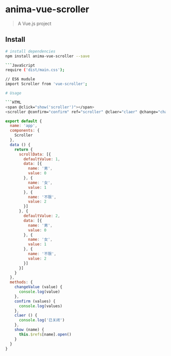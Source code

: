 # anima-vue-scroller

> A Vue.js project

## Install

``` bash
# install dependencies
npm install anima-vue-scroller --save

```JavaScript
require ('dist/main.css');

// ES6 mudule
import Scroller from 'vue-scroller';

# Usage

```HTML
<span @click="show('scroller')"></span>
<scroller @confirm="confirm" ref="scroller" @claer="claer" @change="changeValue" :scroll="scrollData"></scroller>
```

```JavaScript
export default {
  name: 'app',
  components: {
    Scroller
  },
  data () {
    return {
      scrollData: [{
        defaultValue: 1,
        data: [{
          name: '男',
          value: 0
        }, {
          name: '女',
          value: 1
        }, {
          name: '不限',
          value: 2
        }]
      }, {
        defaultValue: 2,
        data: [{
          name: '男',
          value: 0
        }, {
          name: '女',
          value: 1
        }, {
          name: '不限',
          value: 2
        }]
      }]
    }
  },
  methods: {
    changeValue (value) {
      console.log(value)
    },
    confirm (values) {
      console.log(values)
    },
    claer () {
      console.log('已关闭')
    },
    show (name) {
      this.$refs[name].open()
    }
  }
}